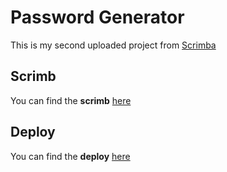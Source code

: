 # Password Generator

This is my second uploaded project from [Scrimba](https://scrimba.com)

## Scrimb

You can find the **scrimb** [here](https://scrimba.com/scrim/P)

## Deploy

You can find the **deploy** [here](https://P.paulaabro.com)
